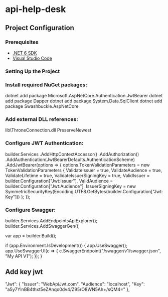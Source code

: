 # api-help-desk

## Project Configuration

### Prerequisites

- [.NET 6 SDK](https://dotnet.microsoft.com/download/dotnet/6.0)
- [Visual Studio Code](https://code.visualstudio.com/)

### Setting Up the Project

### Install required NuGet packages:

dotnet add package Microsoft.AspNetCore.Authentication.JwtBearer
dotnet add package Dapper
dotnet add package System.Data.SqlClient
dotnet add package Swashbuckle.AspNetCore

### Add external DLL references:
<ItemGroup>
  <Reference Include="ThroneConnection">
    <HintPath>lib\ThroneConnection.dll</HintPath>
  </Reference>
</ItemGroup>
<ItemGroup>
  <None Update="lib\ThroneConnection.dll">
    <CopyToOutputDirectory>PreserveNewest</CopyToOutputDirectory>
  </None>
</ItemGroup>

### Configure JWT Authentication:
builder.Services
    .AddHttpContextAccessor()
    .AddAuthorization()
    .AddAuthentication(JwtBearerDefaults.AuthenticationScheme)
    .AddJwtBearer(options =>
    {
        options.TokenValidationParameters = new TokenValidationParameters
        {
            ValidateIssuer = true,
            ValidateAudience = true,
            ValidateLifetime = true,
            ValidateIssuerSigningKey = true,
            ValidIssuer = builder.Configuration["Jwt:Issuer"],
            ValidAudience = builder.Configuration["Jwt:Audience"],
            IssuerSigningKey = new SymmetricSecurityKey(Encoding.UTF8.GetBytes(builder.Configuration["Jwt:Key"]))
        };
    });

### Configure Swagger:
builder.Services.AddEndpointsApiExplorer();
builder.Services.AddSwaggerGen();

var app = builder.Build();

if (app.Environment.IsDevelopment())
{
    app.UseSwagger();
    app.UseSwaggerUI(c =>
    {
        c.SwaggerEndpoint("/swagger/v1/swagger.json", "My API V1");
    });
}

## Add key jwt

  "Jwt": {
    "Issuer": "WebApiJwt.com",
    "Audience": "localhost",
    "Key": "a5y7YlnBB4thxt5eZAnqo0dv4/Z95rO8WN5Ah+/sQM4="
  },